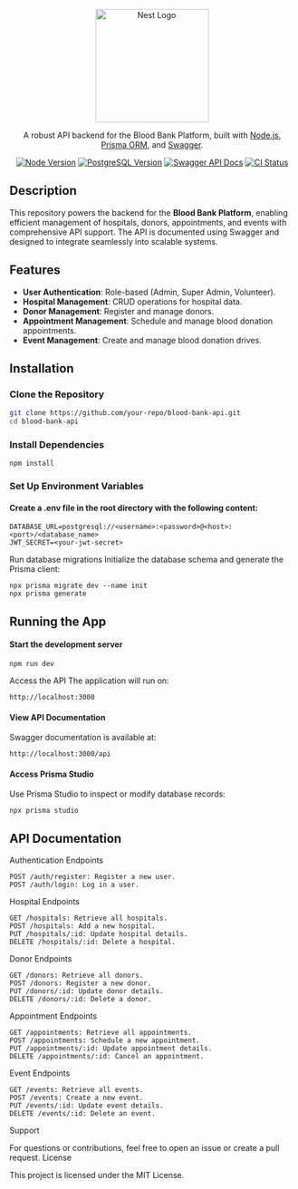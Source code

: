 <p align="center">
  <a href="https://nestjs.com/" target="blank"><img src="https://nestjs.com/img/logo-small.svg" width="200" alt="Nest Logo" /></a>
</p>

<p align="center">A robust API backend for the Blood Bank Platform, built with <a href="http://nodejs.org" target="_blank">Node.js</a>, <a href="https://www.prisma.io/" target="_blank">Prisma ORM</a>, and <a href="https://swagger.io/" target="_blank">Swagger</a>.</p>
<p align="center">
  <a href="https://nodejs.org/en/" target="_blank"><img src="https://img.shields.io/badge/node-%3E%3D%2016-green" alt="Node Version" /></a>
  <a href="https://www.postgresql.org/" target="_blank"><img src="https://img.shields.io/badge/postgresql-%3E%3D%2013-blue" alt="PostgreSQL Version" /></a>
  <a href="https://swagger.io/" target="_blank"><img src="https://img.shields.io/badge/swagger-api-orange" alt="Swagger API Docs" /></a>
  <a href="https://github.com/your-repo/blood-bank-api/actions" target="_blank"><img src="https://img.shields.io/github/actions/workflow/status/your-repo/blood-bank-api/ci.yml" alt="CI Status" /></a>
</p>

## Description

This repository powers the backend for the **Blood Bank Platform**, enabling efficient management of hospitals, donors, appointments, and events with comprehensive API support. The API is documented using Swagger and designed to integrate seamlessly into scalable systems.

## Features

- **User Authentication**: Role-based (Admin, Super Admin, Volunteer).  
- **Hospital Management**: CRUD operations for hospital data.  
- **Donor Management**: Register and manage donors.  
- **Appointment Management**: Schedule and manage blood donation appointments.  
- **Event Management**: Create and manage blood donation drives.  

## Installation

### Clone the Repository

```bash
git clone https://github.com/your-repo/blood-bank-api.git
cd blood-bank-api
```

### Install Dependencies

```
npm install
```
### Set Up Environment Variables

#### Create a .env file in the root directory with the following content:

```
DATABASE_URL=postgresql://<username>:<password>@<host>:<port>/<database_name>
JWT_SECRET=<your-jwt-secret>
```

Run database migrations
Initialize the database schema and generate the Prisma client:

```
npx prisma migrate dev --name init
npx prisma generate

```


## Running the App

#### Start the development server

```
npm run dev

```


Access the API
The application will run on:

```
http://localhost:3000
```

#### View API Documentation
Swagger documentation is available at:
```
http://localhost:3000/api
```

#### Access Prisma Studio
Use Prisma Studio to inspect or modify database records:
```
npx prisma studio
```
## API Documentation

Authentication Endpoints

    POST /auth/register: Register a new user.
    POST /auth/login: Log in a user.

Hospital Endpoints

    GET /hospitals: Retrieve all hospitals.
    POST /hospitals: Add a new hospital.
    PUT /hospitals/:id: Update hospital details.
    DELETE /hospitals/:id: Delete a hospital.

Donor Endpoints

    GET /donors: Retrieve all donors.
    POST /donors: Register a new donor.
    PUT /donors/:id: Update donor details.
    DELETE /donors/:id: Delete a donor.

Appointment Endpoints

    GET /appointments: Retrieve all appointments.
    POST /appointments: Schedule a new appointment.
    PUT /appointments/:id: Update appointment details.
    DELETE /appointments/:id: Cancel an appointment.

Event Endpoints

    GET /events: Retrieve all events.
    POST /events: Create a new event.
    PUT /events/:id: Update event details.
    DELETE /events/:id: Delete an event.



Support

For questions or contributions, feel free to open an issue or create a pull request.
License

This project is licensed under the MIT License.

